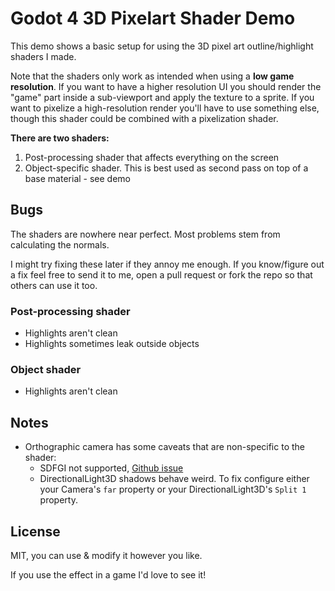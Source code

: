 # Godot 4 3D Pixelart Shader Demo

This demo shows a basic setup for using the 3D pixel art outline/highlight shaders I made. 

Note that the shaders only work as intended when using a **low game resolution**. If you want to have a higher resolution UI you should render the "game" part inside a sub-viewport and apply the texture to a sprite. If you want to pixelize a high-resolution render you'll have to use something else, though this shader could be combined with a pixelization shader. 

**There are two shaders:**
1. Post-processing shader that affects everything on the screen
2. Object-specific shader. This is best used as second pass on top of a base material - see demo

## Bugs

The shaders are nowhere near perfect. Most problems stem from calculating the normals.

I might try fixing these later if they annoy me enough. If you know/figure out a fix feel free to send it to me, open a pull request or fork the repo so that others can use it too.

### Post-processing shader

- Highlights aren't clean
- Highlights sometimes leak outside objects

### Object shader

- Highlights aren't clean

## Notes

- Orthographic camera has some caveats that are non-specific to the shader:
    - SDFGI not supported, [Github issue](https://github.com/godotengine/godot/issues/70944)
    - DirectionalLight3D shadows behave weird. To fix configure either your Camera's `far` property or your DirectionalLight3D's `Split 1` property.

## License

MIT, you can use & modify it however you like. 

If you use the effect in a game I'd love to see it!
